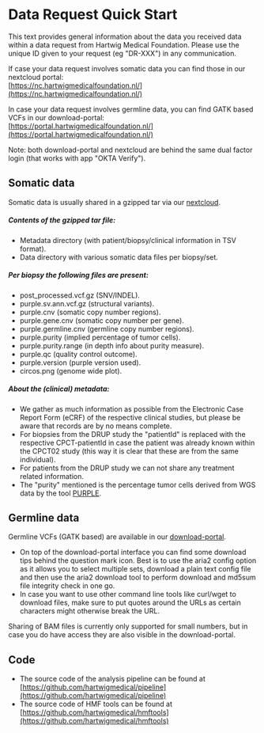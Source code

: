 
Data Request Quick Start
===== 

This text provides general information about the data you received data within a data request from Hartwig Medical Foundation. Please use the unique ID given to your request (eg "DR-XXX") in any communication.

<!--
Most recent version of this text can be found at one the following repositories:  
[https://github.com/hartwigmedical/scripts/tree/master/texts](https://github.com/hartwigmedical/scripts/tree/master/texts)  
[https://github.com/hartwigmedical/texts/](https://github.com/hartwigmedical/texts/)
-->

If case your data request involves somatic data you can find those in our nextcloud portal:  
[https://nc.hartwigmedicalfoundation.nl/](https://nc.hartwigmedicalfoundation.nl/)

In case your data request involves germline data, you can find GATK based VCFs in our download-portal:   
[https://portal.hartwigmedicalfoundation.nl/](https://portal.hartwigmedicalfoundation.nl/)

Note: both download-portal and nextcloud are behind the same dual factor login (that works with app "OKTA Verify").

Somatic data
-----

Somatic data is usually shared in a gzipped tar via our [nextcloud](https://nc.hartwigmedicalfoundation.nl/).

##### Contents of the gzipped tar file:
- Metadata directory (with patient/biopsy/clinical information in TSV format).
- Data directory with various somatic data files per biopsy/set.

##### Per biopsy the following files are present:
- post_processed.vcf.gz (SNV/INDEL).
- purple.sv.ann.vcf.gz (structural variants).
- purple.cnv (somatic copy number regions).
- purple.gene.cnv (somatic copy number per gene).
- purple.germline.cnv (germline copy number regions).
- purple.purity (implied percentage of tumor cells).
- purple.purity.range (in depth info about purity measure).
- purple.qc (quality control outcome).
- purple.version (purple version used).
- circos.png (genome wide plot).

##### About the (clinical) metadata:
- We gather as much information as possible from the Electronic Case Report Form (eCRF) of the respective clinical studies, but please be aware that records are by no means complete.
- For biopsies from the DRUP study the "patientId" is replaced with the respective CPCT-patientId in case the patient was already known within the CPCT02 study (this way it is clear that these are from the same individual).
- For patients from the DRUP study we can not share any treatment related information.
- The "purity" mentioned is the percentage tumor cells derived from WGS data by the tool [PURPLE](https://github.com/hartwigmedical/hmftools/tree/master/purity-ploidy-estimator).


Germline data
-----

Germline VCFs (GATK based) are available in our [download-portal](https://portal.hartwigmedicalfoundation.nl/).

- On top of the download-portal interface you can find some download tips behind the question mark icon. Best is to use the aria2 config option as it allows you to select multiple sets, download a plain text config file and then use the aria2 download tool to perform download and md5sum file integrity check in one go.
- In case you want to use other command line tools like curl/wget to download files, make sure to put quotes around the URLs as certain characters might otherwise break the URL.

Sharing of BAM files is currently only supported for small numbers, but in case you do have access they are also visible in the download-portal.


Code
-----
- The source code of the analysis pipeline can be found at [https://github.com/hartwigmedical/pipeline](https://github.com/hartwigmedical/pipeline)
- The source code of HMF tools can be found at [https://github.com/hartwigmedical/hmftools](https://github.com/hartwigmedical/hmftools)